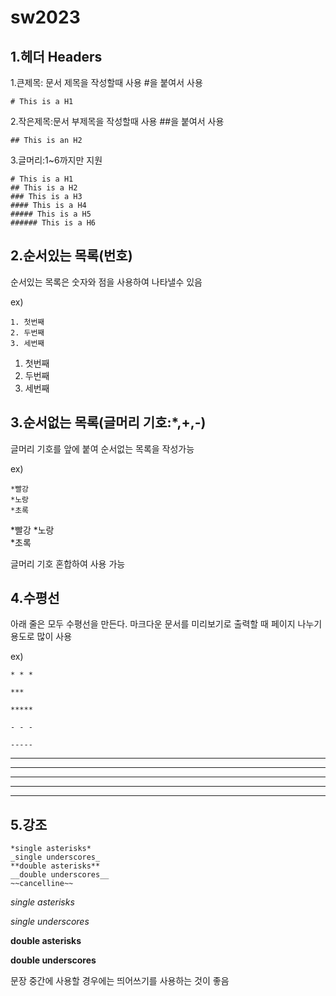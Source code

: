 # sw2023

## 1.헤더 Headers
1.큰제목: 문서 제목을 작성할때 사용
#을 붙여서 사용


    # This is a H1

2.작은제목:문서 부제목을 작성할때 사용
##을 붙여서 사용

    ## This is an H2


3.글머리:1~6까지만 지원


    # This is a H1
    ## This is a H2
    ### This is a H3
    #### This is a H4
    ##### This is a H5
    ###### This is a H6


## 2.순서있는 목록(번호)
순서있는 목록은 숫자와 점을 사용하여 나타낼수 있음


ex) 

    1. 첫번째
    2. 두번째 
    3. 세번째

1. 첫번째
2. 두번째 
3. 세번째
    

## 3.순서없는 목록(글머리 기호:*,+,-)
글머리 기호를 앞에 붙여 순서없는 목록을 작성가능


ex) 

    *빨강
    *노랑   
    *초록


*빨강
*노랑   
*초록


글머리 기호 혼합하여 사용 가능


## 4.수평선

아래 줄은 모두 수평선을 만든다. 마크다운 문서를 미리보기로 출력할 때 페이지 나누기 용도로 많이 사용

ex)

    * * *
    
    ***
    
    *****
    
    - - - 
    
    -----


* * *

***

*****

- - -
---------

## 5.강조

    *single asterisks*
    _single underscores_
    **double asterisks**
    __double underscores__
    ~~cancelline~~


*single asterisks*


_single underscores_


**double asterisks**


__double underscores__


문장 중간에 사용할 경우에는 띄어쓰기를 사용하는 것이 좋음




